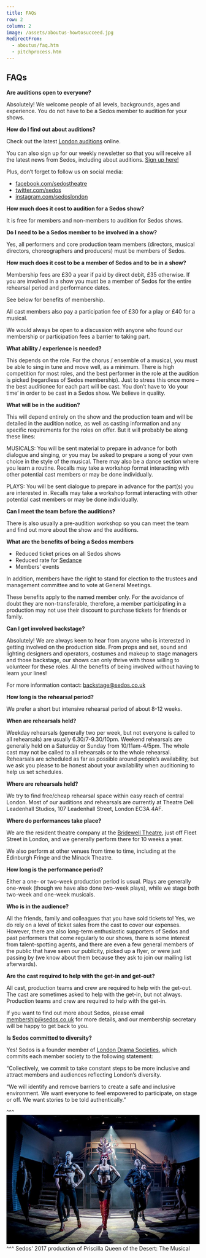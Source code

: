 ```yaml
---
title: FAQs
row: 2
column: 2
image: /assets/aboutus-howtosucceed.jpg
RedirectFrom:
  - aboutus/faq.htm
  - pitchprocess.htm
---
```

## FAQs

**Are auditions open to everyone?**

Absolutely! We welcome people of all levels, backgrounds, ages and experience. You do not have to be a Sedos member to audition for your shows.

**How do I find out about auditions?**

Check out the latest [London auditions](https://sedos.co.uk/get-involved) online.

You can also sign up for our weekly newsletter so that you will receive all the latest news from Sedos, including about auditions. [Sign up here!](https://mailchi.mp/sedos.co.uk/newsletter-sign-up)

Plus, don’t forget to follow us on social media:

* [facebook.com/sedostheatre](https://www.facebook.com/sedostheatre/)
* [twitter.com/sedos](https://twitter.com/sedos)
* [instagram.com/sedoslondon](https://www.instagram.com/sedoslondon/)

**How much does it cost to audition for a Sedos show?**

It is free for members and non-members to audition for Sedos shows.

**Do I need to be a Sedos member to be involved in a show?**

Yes, all performers and core production team members (directors, musical directors, choreographers and producers) must be members of Sedos.

**How much does it cost to be a member of Sedos and to be in a show?**

Membership fees are £30 a year if paid by direct debit, £35 otherwise. If you are involved in a show you must be a member of Sedos for the entire rehearsal period and performance dates.

See below for benefits of membership.

All cast members also pay a participation fee of £30 for a play or £40 for a musical.

We would always be open to a discussion with anyone who found our membership or participation fees a barrier to taking part. 

**What ability / experience is needed?**

This depends on the role. For the chorus / ensemble of a musical, you must be able to sing in tune and move well, as a minimum. There is high competition for most roles, and the best performer in the role at the audition is picked (regardless of Sedos membership). Just to stress this once more – the best auditionee for each part will be cast. You don’t have to ‘do your time’ in order to be cast in a Sedos show. We believe in quality.

**What will be in the audition?**

This will depend entirely on the show and the production team and will be detailed in the audition notice, as well as casting information and any specific requirements for the roles on offer. But it will probably be along these lines:

MUSICALS: You will be sent material to prepare in advance for both dialogue and singing, or you may be asked to prepare a song of your own choice in the style of the musical. There may also be a dance section where you learn a routine. Recalls may take a workshop format interacting with other potential cast members or may be done individually.

PLAYS: You will be sent dialogue to prepare in advance for the part(s) you are interested in. Recalls may take a workshop format interacting with other potential cast members or may be done individually.

**Can I meet the team before the auditions?**

There is also usually a pre-audition workshop so you can meet the team and find out more about the show and the auditions.

**What are the benefits of being a Sedos members**

* Reduced ticket prices on all Sedos shows
* Reduced rate for [Sedance](https://sedos.co.uk/regular-events/sedance)
* Members’ events

In addition, members have the right to stand for election to the trustees and management committee and to vote at General Meetings.

These benefits apply to the named member only. For the avoidance of doubt they are non-transferable, therefore, a member participating in a production may not use their discount to purchase tickets for friends or family.

**Can I get involved backstage?**

Absolutely! We are always keen to hear from anyone who is interested in getting involved on the production side. From props and set, sound and lighting designers and operators, costumes and makeup to stage managers and those backstage, our shows can only thrive with those willing to volunteer for these roles. All the benefits of being involved without having to learn your lines!

For more information contact: [backstage@sedos.co.uk](mailto:backstage@sedos.co.uk)

**How long is the rehearsal period?**

We prefer a short but intensive rehearsal period of about 8-12 weeks.

**When are rehearsals held?**

Weekday rehearsals (generally two per week, but not everyone is called to all rehearsals) are usually 6.30/7-9.30/10pm. Weekend rehearsals are generally held on a Saturday or Sunday from 10/11am-4/5pm. The whole cast may not be called to all rehearsals or to the whole rehearsal. Rehearsals are scheduled as far as possible around people’s availability, but we ask you please to be honest about your availability when auditioning to help us set schedules.

**Where are rehearsals held?**

We try to find free/cheap rehearsal space within easy reach of central London. Most of our auditions and rehearsals are currently at Theatre Deli Leadenhall Studios, 107 Leadenhall Street, London EC3A 4AF.

**Where do performances take place?**

We are the resident theatre company at the [Bridewell Theatre](https://sedos.co.uk/venues/bridewell), just off Fleet Street in London, and we generally perform there for 10 weeks a year.

We also perform at other venues from time to time, including at the Edinburgh Fringe and the Minack Theatre.

**How long is the performance period?**

Either a one- or two-week production period is usual. Plays are generally one-week (though we have also done two-week plays), while we stage both two-week and one-week musicals.

**Who is in the audience?**

All the friends, family and colleagues that you have sold tickets to! Yes, we do rely on a level of ticket sales from the cast to cover our expenses. However, there are also long-term enthusiastic supporters of Sedos and past performers that come regularly to our shows, there is some interest from talent-spotting agents, and there are even a few general members of the public that have seen our publicity, picked up a flyer, or were just passing by (we know about them because they ask to join our mailing list afterwards).

**Are the cast required to help with the get-in and get-out?**

All cast, production teams and crew are required to help with the get-out. The cast are sometimes asked to help with the get-in, but not always. Production teams and crew are required to help with the get-in.

If you want to find out more about Sedos, please email membership@sedos.co.uk for more details, and our membership secretary will be happy to get back to you.

**Is Sedos committed to diversity?**

Yes! Sedos is a founder member of [London Drama Societies](https://www.londondramasocieties.co.uk), which commits each member society to the following statement:

“Collectively, we commit to take constant steps to be more inclusive and attract members and audiences reflecting London’s diversity.

“We will identify and remove barriers to create a safe and inclusive environment. We want everyone to feel empowered to participate, on stage or off. We want stories to be told authentically.”

^^^ ![Sedos' 2017 production of Priscilla Queen of the Desert: The Musical](/assets/39596528731_3d13b47b95_c.jpg)
^^^ Sedos' 2017 production of Priscilla Queen of the Desert: The Musical